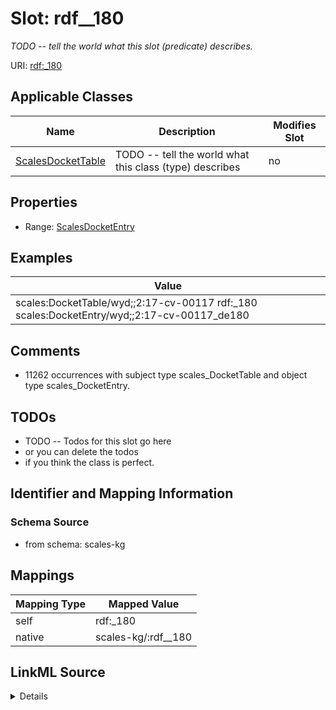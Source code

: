 

# Slot: rdf__180


_TODO -- tell the world what this slot (predicate) describes._





URI: [rdf:_180](http://www.w3.org/1999/02/22-rdf-syntax-ns#_180)



<!-- no inheritance hierarchy -->





## Applicable Classes

| Name | Description | Modifies Slot |
| --- | --- | --- |
| [ScalesDocketTable](../classes/ScalesDocketTable.md) | TODO -- tell the world what this class (type) describes |  no  |







## Properties

* Range: [ScalesDocketEntry](../classes/ScalesDocketEntry.md)






## Examples

| Value |
| --- |
| scales:DocketTable/wyd;;2:17-cv-00117 rdf:_180 scales:DocketEntry/wyd;;2:17-cv-00117_de180 |

## Comments

* 11262 occurrences with subject type scales_DocketTable and object type scales_DocketEntry.

## TODOs

* TODO -- Todos for this slot go here
* or you can delete the todos
* if you think the class is perfect.

## Identifier and Mapping Information







### Schema Source


* from schema: scales-kg




## Mappings

| Mapping Type | Mapped Value |
| ---  | ---  |
| self | rdf:_180 |
| native | scales-kg/:rdf__180 |




## LinkML Source

<details>
```yaml
name: rdf__180
description: TODO -- tell the world what this slot (predicate) describes.
todos:
- TODO -- Todos for this slot go here
- or you can delete the todos
- if you think the class is perfect.
comments:
- 11262 occurrences with subject type scales_DocketTable and object type scales_DocketEntry.
examples:
- value: scales:DocketTable/wyd;;2:17-cv-00117 rdf:_180 scales:DocketEntry/wyd;;2:17-cv-00117_de180
from_schema: scales-kg
rank: 1000
slot_uri: rdf:_180
alias: rdf__180
domain_of:
- scales_DocketTable
range: scales_DocketEntry

```
</details>